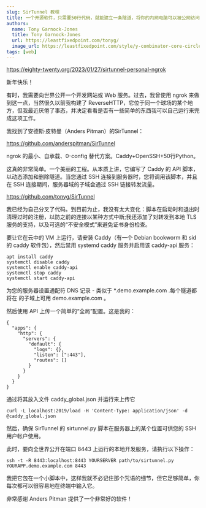 ```yaml
---
slug: SirTunnel 教程
title: 一个开源软件，只需要50行代码，就能建立一条隧道，将你的内网电脑可以被公网访问，这里有一篇教程。
authors:
  name: Tony Garnock-Jones
  title: Tony Garnock-Jones
  url: https://leastfixedpoint.com/tonyg/
  image_url: https://leastfixedpoint.com/style/y-combinator-core-circled-250.pngv=4
tags: [web]
---
```


https://eighty-twenty.org/2023/01/27/sirtunnel-personal-ngrok

新年快乐！

有时，我需要向世界公开一个开发网站或 Web 服务。过去，我曾使用 ngrok 来做到这一点，当然很久以前我构建了 ReverseHTTP，它位于同一个球场的某个地方，但我最近厌倦了事态，并决定看看是否有一些简单的东西我可以自己运行来完成这项工作。

我找到了安德斯·皮特曼（Anders Pitman）的SirTunnel：

https://github.com/anderspitman/SirTunnel

ngrok 的最小、自承载、0-config 替代方案。Caddy+OpenSSH+50行Python。

这真的非常简单。一个美丽的工程。从本质上讲，它编写了 Caddy 的 API 脚本，以动态添加和删除隧道。当您通过 SSH 连接到服务器时，您将调用该脚本，并且在 SSH 连接期间，服务器域的子域会通过 SSH 链接转发流量。

https://github.com/tonyg/SirTunnel

我已经为自己分叉了代码。到目前为止，我没有太大变化：脚本在启动时和退出时清理过时的注册，以防之前的连接以某种方式中断;我还添加了对转发到本地 TLS 服务的支持，以及可选的“不安全模式”来避免证书身份检查。

要让它在云中的 VM 上运行，请安装 Caddy（有一个 Debian bookworm 和 sid 的 caddy 软件包），然后禁用 systemd caddy 服务并启用该 caddy-api 服务：

```
apt install caddy
systemctl disable caddy
systemctl enable caddy-api
systemctl stop caddy
systemctl start caddy-api
```

为您的服务器设置通配符 DNS 记录 - 类似于 *.demo.example.com .每个隧道都将在 的子域上可用 demo.example.com 。

然后使用 API 上传一个简单的“全局”配置。这是我的：

```
{
  "apps": {
    "http": {
      "servers": {
        "default": {
          "logs": {},
          "listen": [":443"],
          "routes": []
        }
      }
    }
  }
}
```

通过将其放入文件 caddy_global.json 并运行来上传它

```
curl -L localhost:2019/load -H 'Content-Type: application/json' -d @caddy_global.json
```

然后，确保 SirTunnel 的 sirtunnel.py 脚本在服务器上的某个位置可供您的 SSH 用户帐户使用。

此时，要向全世界公开在端口 8443 上运行的本地开发服务，请执行以下操作：

```
ssh -t -R 8443:localhost:8443 YOURSERVER path/to/sirtunnel.py YOURAPP.demo.example.com 8443
```

我把它包在一个小脚本中，这样我就不必记住那个咒语的细节，但它足够简单，你每次都可以很容易地在终端中输入它。

非常感谢 Anders Pitman 提供了一个非常好的软件！